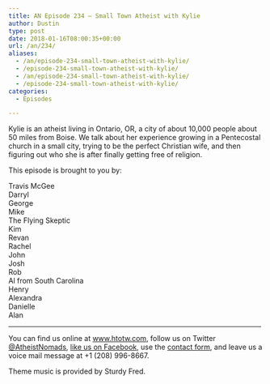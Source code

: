 ```yaml
---
title: AN Episode 234 – Small Town Atheist with Kylie
author: Dustin
type: post
date: 2018-01-16T08:00:35+00:00
url: /an/234/
aliases:
  - /an/episode-234-small-town-atheist-with-kylie/
  - /episode-234-small-town-atheist-with-kylie/
  - /an/episode-234-small-town-atheist-with-kylie/
  - /episode-234-small-town-atheist-with-kylie/
categories:
  - Episodes

---
```

<div id="buzzsprout-player-10552875"></div><script src="https://www.buzzsprout.com/1983601/10552875-episode-234-small-town-atheist-with-kylie.js?container_id=buzzsprout-player-10552875&player=small" type="text/javascript" charset="utf-8"></script>

Kylie is an atheist living in Ontario, OR, a city of about 10,000 people about 50 miles from Boise. We talk about her experience growing in a Pentecostal church in a small city, trying to be the perfect Christian wife, and then figuring out who she is after finally getting free of religion.

<!--more-->

This episode is brought to you by:

Travis McGee  
Darryl  
George  
Mike  
The Flying Skeptic  
Kim  
Revan  
Rachel  
John  
Josh  
Rob  
Al from South Carolina  
Henry  
Alexandra  
Danielle  
Alan

<hr width="500" />

You can find us online at <a href="https://www.htotw.com/" target="_blank" rel="noopener">www.htotw.com</a>, follow us on Twitter <a href="https://htotw.com/twitter" target="_blank" rel="noopener">@AtheistNomads</a>, <a href="https://htotw.com/facebook" target="_blank" rel="noopener">like us on Facebook</a>, use the [contact form](https://htotw.com/contact), and leave us a voice mail message at +1 (208) 996-8667.

Theme music is provided by Sturdy Fred.